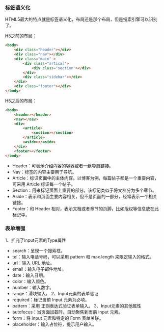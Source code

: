 ### 标签语义化

HTML5最大的特点就是标签语义化，布局还是那个布局，但是搜索引擎可以识别了。

H5之前的布局：
```html
<body>
    <div class="header"></div>
    <div class="nav"></div>
    <div class="main" >
        <div class="artical">
            <div class="section"></div>
        </div>
        <div class="sidebar"></div>
    </div>
    <div class="footer"></div>
</body>
```

H5之后的布局：
```html
<body>
    <header></header>
    <nav></nav>
    <div>
        <article>
            <section></section>
        </article>
        <aside></aside>
    </div>
    <footer></footer>
</body>
```

- Header：可表示介绍内容的容器或者一组导航链接。
- Nav：标签的内容主要用于导航。
- Article：标识页面中的主体内容。以博客为例，每篇帖子都是一个重要内容，可采用 Article 标识每一个帖子。
- Section：用来标记页面上重要的部分。该标记类似于将文档分为多个章节。
- Aside：表示和页面主要内容相关，但不是页面的一部分，经常表示一个相关链接。
- Footer：和 Header 相对，表示文档或者章节的页脚，比如版权等信息放在此标记中。

### 表单增强

1、扩充了Input元素的Type属性
- search：呈现一个搜索框。
- tel：输入电话号码，可以采用 pattern 和 max.length 来限定输入的格式。
- url：输入 URL 地址。
- email：输入电子邮件地址。
- date：输入日期。
- color：输入颜色。
- number：输入数字。
- range：滑块输入。
2、Input元素的表单验证
- required：标记当前 Input 元素为必填。
- pattern：采用 正则表达式验证表单输入。
3、Input元素的其他属性
- autofocus：当页面加载时，自动聚焦到当前 Input 元素。
- form：将 Input 元素和特定的 Form 表单关联。
- placeholder：输入占位符，提示用户输入。

